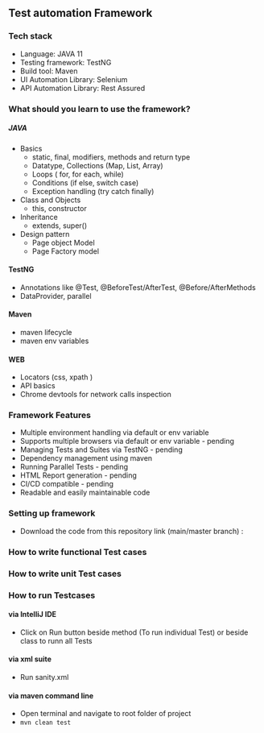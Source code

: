 ## Test automation Framework

### Tech stack
- Language: JAVA 11
- Testing framework: TestNG
- Build tool: Maven
- UI Automation Library: Selenium
- API Automation Library: Rest Assured

### What should you learn to use the framework?
##### JAVA
- Basics
  - static, final, modifiers, methods and return type
  - Datatype, Collections (Map, List, Array)
  - Loops ( for, for each, while)
  - Conditions (if else, switch case)
  - Exception handling (try catch finally)
- Class and Objects
  - this, constructor
- Inheritance
  - extends, super() 
- Design pattern
  - Page object Model
  - Page Factory model
#### TestNG
- Annotations like @Test, @BeforeTest/AfterTest, @Before/AfterMethods
- DataProvider, parallel 
#### Maven
- maven lifecycle
- maven env variables
#### 
#### WEB
- Locators (css, xpath )
- API basics
- Chrome devtools for network calls inspection

### Framework Features
- Multiple environment handling via default or env variable 
- Supports multiple browsers via default or env variable - pending
- Managing Tests and Suites via TestNG - pending
- Dependency management using maven
- Running Parallel Tests - pending
- HTML Report generation - pending
- CI/CD compatible - pending
- Readable and easily maintainable code
### Setting up framework
- Download the code from this repository link (main/master branch) : 

### How to write functional Test cases

### How to write unit Test cases


### How to run Testcases
#### via IntelliJ IDE
- Click on Run button beside method (To run individual Test) or beside class to runn all Tests
#### via xml suite
- Run sanity.xml
#### via maven command line
- Open terminal and navigate to root folder of project
- ````mvn clean test````


